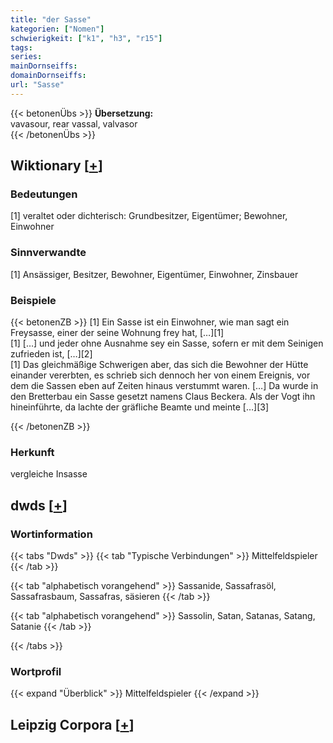 ```yaml
---
title: "der Sasse"
kategorien: ["Nomen"]
schwierigkeit: ["k1", "h3", "r15"]
tags:
series:
mainDornseiffs:
domainDornseiffs:
url: "Sasse"
---
```


{{< betonenÜbs >}}
**Übersetzung:**  
vavasour, rear vassal, valvasor  
{{< /betonenÜbs >}}

## Wiktionary [[+](https://de.wiktionary.org/wiki/Sasse)]

### Bedeutungen
[1] veraltet oder dichterisch: Grundbesitzer, Eigentümer; Bewohner, Einwohner  

### Sinnverwandte
[1] Ansässiger, Besitzer, Bewohner, Eigentümer, Einwohner, Zinsbauer  

### Beispiele
{{< betonenZB >}}
[1] Ein Sasse ist ein Einwohner, wie man sagt ein Freysasse, einer der seine Wohnung frey hat, […][1]  
[1] […] und jeder ohne Ausnahme sey ein Sasse, sofern er mit dem Seinigen zufrieden ist, […][2]  
[1] Das gleichmäßige Schwerigen aber, das sich die Bewohner der Hütte einander vererbten, es schrieb sich dennoch her von einem Ereignis, vor dem die Sassen eben auf Zeiten hinaus verstummt waren. […] Da wurde in den Bretterbau ein Sasse gesetzt namens Claus Beckera. Als der Vogt ihn hineinführte, da lachte der gräfliche Beamte und meinte […][3]  

{{< /betonenZB >}}
### Herkunft
vergleiche Insasse  



## dwds [[+](https://www.dwds.de/wb/Sasse)]

### Wortinformation
{{< tabs "Dwds" >}}
{{< tab "Typische Verbindungen" >}}
Mittelfeldspieler
{{< /tab >}}

{{< tab "alphabetisch vorangehend" >}}
Sassanide, Sassafrasöl, Sassafrasbaum, Sassafras, säsieren
{{< /tab >}}

{{< tab "alphabetisch vorangehend" >}}
Sassolin, Satan, Satanas, Satang, Satanie
{{< /tab >}}

{{< /tabs >}}

### Wortprofil
{{< expand "Überblick" >}} Mittelfeldspieler {{< /expand >}}

## Leipzig Corpora [[+](https://corpora.uni-leipzig.de/en/res?word=Sasse&corpusId=deu_newscrawl-public_2018)]

